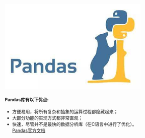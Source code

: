 ![Pandas](../_images/python/Pandas.jpg)

#### Pandas库有以下优点:
- 方便易用，将所有复杂和抽象的运算过程都隐藏起来；
- 大部分功能的实现方式都非常直观；
- 快速，尽管并不是最快的数据分析库（在C语言中进行了优化）。     
[Pandas官方文档](http://pandas.pydata.org/)